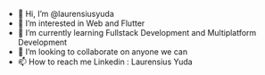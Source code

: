 - 👋 Hi, I’m @laurensiusyuda
- 👀 I’m interested in Web and Flutter  
- 🌱 I’m currently learning Fullstack Development and Multiplatform Development 
- 💞️ I’m looking to collaborate on anyone we can
- 📫 How to reach me Linkedin : Laurensius Yuda 
